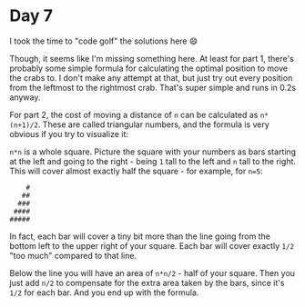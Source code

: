 # Day 7

I took the time to "code golf" the solutions here :smile:

Though, it seems like I'm missing something here. At least for part 1, there's probably some simple
formula for calculating the optimal position to move the crabs to. I don't make any attempt at that,
but just try out every position from the leftmost to the rightmost crab. That's super simple and runs
in 0.2s anyway.

For part 2, the cost of moving a distance of `n`  can be calculated as `n*(n+1)/2`. These are called
triangular numbers, and the formula is very obvious if you try to visualize it:

`n*n` is a whole square. Picture the square with your numbers as bars starting at the left and going
to the right - being `1` tall to the left and `n` tall to the right. This will cover almost exactly
half the square - for example, for `n=5`:

```
    #
   ##
  ###
 ####
#####
```

In fact, each bar will cover a tiny bit more than the line going from the bottom left to the upper right of your square.
Each bar will cover exactly `1/2` "too much" compared to that line.

Below the line you will have an area of `n*n/2` - half of your square. Then you just add `n/2` to compensate for the extra
area taken by the bars, since it's `1/2` for each bar. And you end up with the formula.
